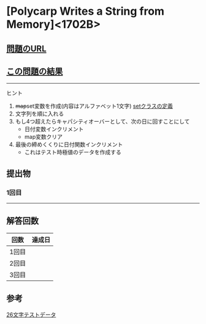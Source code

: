 # \[Polycarp Writes a String from Memory\]\<1702B\>

## [問題のURL](https://codeforces.com/contest/1702/problem/B)

## [この問題の結果](https://codeforces.com/contest/1702/status/B)

<!---- 「問題の結果の見方」
 PROBLEMS→問題番号一覧→回答者数→accepted＋言語をセレクトする 
 ---->

****
ヒント

1. ~~map~~set変数を作成(内容はアルファベット1文字)
    [setクラスの定義](https://cpprefjp.github.io/reference/set/set.html)
1. 文字列を順に入れる
1. もし4つ超えたらキャパシティオーバーとして、次の日に回すことにして
    * 日付変数インクリメント
    * map変数クリア
1. 最後の締めくくりに日付関数インクリメント
    * これはテスト時極値のデータを作成する

## 提出物

### 1回目


****
## 解答回数

|回数|達成日|
|---|-----|
|1回目||
|2回目||
|3回目||

## 参考

[26文字テストデータ](https://ja.wikipedia.org/wiki/%E3%83%91%E3%83%B3%E3%82%B0%E3%83%A9%E3%83%A0)